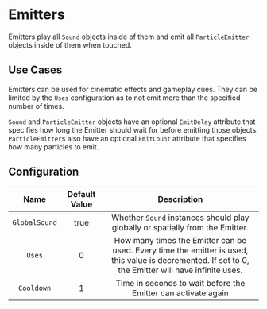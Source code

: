 # Emitters

Emitters play all `Sound` objects inside of them and emit all `ParticleEmitter` objects inside of them when touched.

## Use Cases

Emitters can be used for cinematic effects and gameplay cues. They can be limited by the
`Uses` configuration as to not emit more than the specified number of times.

`Sound` and `ParticleEmitter` objects have an optional `EmitDelay` attribute that specifies how long the Emitter should wait for before emitting those objects. `ParticleEmitter`s also have an optional `EmitCount` attribute that specifies how many particles to emit.

## Configuration

| Name | Default Value | Description
|:-----:|:-----:|:-----:
| `GlobalSound` | true | Whether `Sound` instances should play globally or spatially from the Emitter.
| `Uses` | 0 | How many times the Emitter can be used. Every time the emitter is used, this value is decremented. If set to 0, the Emitter will have infinite uses.
| `Cooldown` | 1 | Time in seconds to wait before the Emitter can activate again

